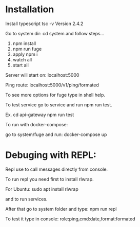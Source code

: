 # Installation


Install typescript
tsc -v
Version 2.4.2

Go to system dir: cd system and follow steps...

1. npm install
2. npm run fuge
3. apply npm i
4. watch all
5. start all

Server will start on: localhost:5000

Ping route: localhost:5000/v1/ping/formated

To see more options for fuge type in shell help.

To test service go to service and run npm run test.

Ex.
cd api-gateway
npm run test

To run with docker-compose:

go to system/fuge and run:
docker-compose up
 
 
# Debuging with REPL:

Repl use to call messages directly from console.

To run repl you need first to install rlwrap.

For Ubuntu:
sudo apt install rlwrap

and to run services.

After that go to system folder and type:
npm run repl

To test it type in console:
role:ping,cmd:date,format:formated
